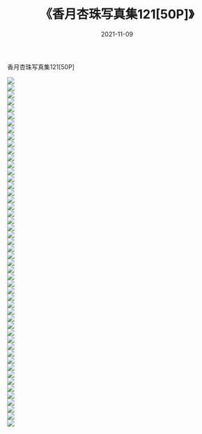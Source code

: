 ﻿---
layout: post
title:  《香月杏珠写真集121[50P]》
date:   2021-11-09
img: http://pic.660000.xyz/1:/性感/2021/香月杏珠写真集121[50P]/000.jpg
categories: [美女, 清纯, 唯美]
---

香月杏珠写真集121[50P]

  ![](http://pic.660000.xyz/1:/性感/2021/香月杏珠写真集121[50P]/001.jpg) <br> ![](http://pic.660000.xyz/1:/性感/2021/香月杏珠写真集121[50P]/002.jpg) <br> ![](http://pic.660000.xyz/1:/性感/2021/香月杏珠写真集121[50P]/003.jpg) <br> ![](http://pic.660000.xyz/1:/性感/2021/香月杏珠写真集121[50P]/004.jpg) <br> ![](http://pic.660000.xyz/1:/性感/2021/香月杏珠写真集121[50P]/005.jpg) <br> ![](http://pic.660000.xyz/1:/性感/2021/香月杏珠写真集121[50P]/006.jpg) <br> ![](http://pic.660000.xyz/1:/性感/2021/香月杏珠写真集121[50P]/007.jpg) <br> ![](http://pic.660000.xyz/1:/性感/2021/香月杏珠写真集121[50P]/008.jpg) <br> ![](http://pic.660000.xyz/1:/性感/2021/香月杏珠写真集121[50P]/009.jpg) <br> ![](http://pic.660000.xyz/1:/性感/2021/香月杏珠写真集121[50P]/010.jpg) <br> ![](http://pic.660000.xyz/1:/性感/2021/香月杏珠写真集121[50P]/011.jpg) <br> ![](http://pic.660000.xyz/1:/性感/2021/香月杏珠写真集121[50P]/012.jpg) <br> ![](http://pic.660000.xyz/1:/性感/2021/香月杏珠写真集121[50P]/013.jpg) <br> ![](http://pic.660000.xyz/1:/性感/2021/香月杏珠写真集121[50P]/014.jpg) <br> ![](http://pic.660000.xyz/1:/性感/2021/香月杏珠写真集121[50P]/015.jpg) <br> ![](http://pic.660000.xyz/1:/性感/2021/香月杏珠写真集121[50P]/016.jpg) <br> ![](http://pic.660000.xyz/1:/性感/2021/香月杏珠写真集121[50P]/017.jpg) <br> ![](http://pic.660000.xyz/1:/性感/2021/香月杏珠写真集121[50P]/018.jpg) <br> ![](http://pic.660000.xyz/1:/性感/2021/香月杏珠写真集121[50P]/019.jpg) <br> ![](http://pic.660000.xyz/1:/性感/2021/香月杏珠写真集121[50P]/020.jpg) <br> ![](http://pic.660000.xyz/1:/性感/2021/香月杏珠写真集121[50P]/021.jpg) <br> ![](http://pic.660000.xyz/1:/性感/2021/香月杏珠写真集121[50P]/022.jpg) <br> ![](http://pic.660000.xyz/1:/性感/2021/香月杏珠写真集121[50P]/023.jpg) <br> ![](http://pic.660000.xyz/1:/性感/2021/香月杏珠写真集121[50P]/024.jpg) <br> ![](http://pic.660000.xyz/1:/性感/2021/香月杏珠写真集121[50P]/025.jpg) <br> ![](http://pic.660000.xyz/1:/性感/2021/香月杏珠写真集121[50P]/026.jpg) <br> ![](http://pic.660000.xyz/1:/性感/2021/香月杏珠写真集121[50P]/027.jpg) <br> ![](http://pic.660000.xyz/1:/性感/2021/香月杏珠写真集121[50P]/028.jpg) <br> ![](http://pic.660000.xyz/1:/性感/2021/香月杏珠写真集121[50P]/029.jpg) <br> ![](http://pic.660000.xyz/1:/性感/2021/香月杏珠写真集121[50P]/030.jpg) <br> ![](http://pic.660000.xyz/1:/性感/2021/香月杏珠写真集121[50P]/031.jpg) <br> ![](http://pic.660000.xyz/1:/性感/2021/香月杏珠写真集121[50P]/032.jpg) <br> ![](http://pic.660000.xyz/1:/性感/2021/香月杏珠写真集121[50P]/033.jpg) <br> ![](http://pic.660000.xyz/1:/性感/2021/香月杏珠写真集121[50P]/034.jpg) <br> ![](http://pic.660000.xyz/1:/性感/2021/香月杏珠写真集121[50P]/035.jpg) <br> ![](http://pic.660000.xyz/1:/性感/2021/香月杏珠写真集121[50P]/036.jpg) <br> ![](http://pic.660000.xyz/1:/性感/2021/香月杏珠写真集121[50P]/037.jpg) <br> ![](http://pic.660000.xyz/1:/性感/2021/香月杏珠写真集121[50P]/038.jpg) <br> ![](http://pic.660000.xyz/1:/性感/2021/香月杏珠写真集121[50P]/039.jpg) <br> ![](http://pic.660000.xyz/1:/性感/2021/香月杏珠写真集121[50P]/040.jpg) <br> ![](http://pic.660000.xyz/1:/性感/2021/香月杏珠写真集121[50P]/041.jpg) <br> ![](http://pic.660000.xyz/1:/性感/2021/香月杏珠写真集121[50P]/042.jpg) <br> ![](http://pic.660000.xyz/1:/性感/2021/香月杏珠写真集121[50P]/043.jpg) <br> ![](http://pic.660000.xyz/1:/性感/2021/香月杏珠写真集121[50P]/044.jpg) <br> ![](http://pic.660000.xyz/1:/性感/2021/香月杏珠写真集121[50P]/045.jpg) <br> ![](http://pic.660000.xyz/1:/性感/2021/香月杏珠写真集121[50P]/046.jpg) <br> ![](http://pic.660000.xyz/1:/性感/2021/香月杏珠写真集121[50P]/047.jpg) <br> ![](http://pic.660000.xyz/1:/性感/2021/香月杏珠写真集121[50P]/048.jpg) <br> ![](http://pic.660000.xyz/1:/性感/2021/香月杏珠写真集121[50P]/049.jpg) <br> ![](http://pic.660000.xyz/1:/性感/2021/香月杏珠写真集121[50P]/050.jpg) <br>